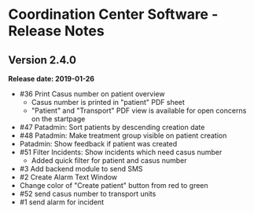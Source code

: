 # Coordination Center Software - Release Notes

## Version 2.4.0

**Release date: 2019-01-26**

* \#36 Print Casus number on patient overview
  * Casus number is printed in "patient" PDF sheet
  * "Patient" and "Transport" PDF view is available for open concerns on the startpage
* \#47 Patadmin: Sort patients by descending creation date
* \#48 Patadmin: Make treatment group visible on patient creation
* Patadmin: Show feedback if patient was created
* \#51 Filter Incidents: Show incidents which need casus number
  * Added quick filter for patient and casus number
* \#3 Add backend module to send SMS
* \#2 Create Alarm Text Window
* Change color of "Create patient" button from red to green
* \#52 send casus number to transport units
* \#1 send alarm for incident
